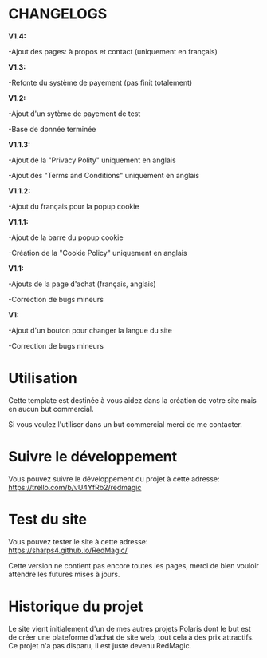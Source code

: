 # CHANGELOGS

**V1.4:**

-Ajout des pages: à propos et contact (uniquement en français)

**V1.3:**

-Refonte du système de payement (pas finit totalement)

**V1.2:**

-Ajout d'un sytème de payement de test

-Base de donnée terminée

**V1.1.3:**

-Ajout de la "Privacy Polity" uniquement en anglais

-Ajout des "Terms and Conditions" uniquement en anglais

**V1.1.2:**

-Ajout du français pour la popup cookie

**V1.1.1:**

-Ajout de la barre du popup cookie

-Création de la "Cookie Policy" uniquement en anglais

**V1.1:**

-Ajouts de la page d'achat (français, anglais)

-Correction de bugs mineurs


**V1:**

-Ajout d'un bouton pour changer la langue du site            

-Correction de bugs mineurs

# Utilisation

Cette template est destinée à vous aidez dans la création de votre site mais en aucun but commercial. 

Si vous voulez l'utiliser dans un but commercial merci de me contacter.

# Suivre le développement

Vous pouvez suivre le développement du projet à cette adresse: https://trello.com/b/vU4YfRb2/redmagic

# Test du site

Vous pouvez tester le site à cette adresse: https://sharps4.github.io/RedMagic/

Cette version ne contient pas encore toutes les pages, merci de bien vouloir attendre les futures mises à jours.

# Historique du projet

Le site vient initialement d'un de mes autres projets Polaris dont le but est de créer une plateforme d'achat de site web, tout cela à des prix attractifs. Ce projet n'a pas disparu, il est juste devenu RedMagic.
